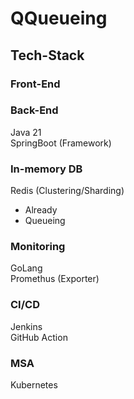 # QQueueing
## Tech-Stack
### Front-End

### Back-End
Java 21  
SpringBoot (Framework)

### In-memory DB
Redis (Clustering/Sharding)
- Already
- Queueing

### Monitoring
GoLang  
Promethus (Exporter)

### CI/CD
Jenkins  
GitHub Action

### MSA
Kubernetes